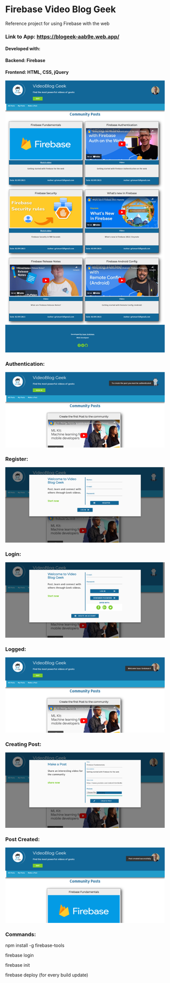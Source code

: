 
# Firebase Video Blog Geek
Reference project for using Firebase with the web


### Link to App: https://blogeek-aab9e.web.app/

#### Developed with:
 #### Backend: Firebase
 #### Frontend: HTML, CSS, jQuery

![Main](https://raw.githubusercontent.com/Grois333/Firebase-Blog-Geek/master/images/site.png)


### Authentication:

![Authentication](https://github.com/Grois333/Firebase-Blog-Geek/blob/master/images/authentication.png?raw=true)


### Register:

![Register](https://raw.githubusercontent.com/Grois333/Firebase-Blog-Geek/master/images/register.png)


### Login:

![Login](https://raw.githubusercontent.com/Grois333/Firebase-Blog-Geek/master/images/login.png)


### Logged:

![Logged](https://raw.githubusercontent.com/Grois333/Firebase-Blog-Geek/master/images/logged.png)


### Creating Post:

![Creating Post](https://github.com/Grois333/Firebase-Blog-Geek/blob/master/images/creating%20post.png?raw=true)


### Post Created:

![Post Created](https://raw.githubusercontent.com/Grois333/Firebase-Blog-Geek/master/images/post%20created.png)




### Commands:

npm install -g firebase-tools

firebase login

firebase init

firebase deploy (for every build update)

